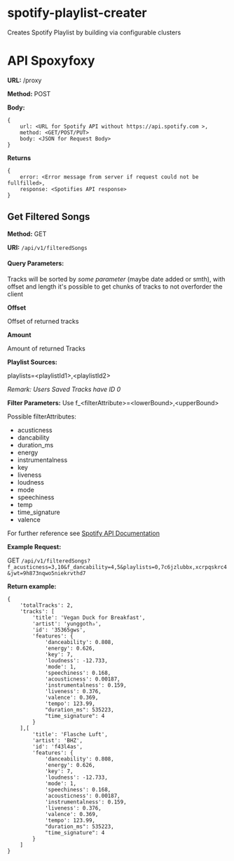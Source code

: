 # spotify-playlist-creater
Creates Spotify Playlist by building via configurable clusters

# API Spoxyfoxy

**URL:** /proxy

**Method:** POST

**Body:**

    {
        url: <URL for Spotify API without https://api.spotify.com >,
        method: <GET/POST/PUT>
        body: <JSON for Request Body>
    }

**Returns**

    {
        error: <Error message from server if request could not be fullfilled>,
        response: <Spotifies API response>
    }


## Get Filtered Songs

**Method:** GET

**URI:** `/api/v1/filteredSongs`

#### Query Parameters:

Tracks will be sorted by _some parameter_ (maybe date added or smth), with offset and length it's possible to get chunks of tracks to not overforder the client

**Offset**

Offset of returned tracks

**Amount**

Amount of returned Tracks

**Playlist Sources:**

playlists=\<playlistId1\>,\<playlistId2\>

_Remark: Users Saved Tracks have ID 0_

**Filter Parameters:**
Use f_\<filterAttribute\>=\<lowerBound\>,\<upperBound\><br>

Possible filterAttributes:
- acusticness
- dancability
- duration_ms
- energy
- instrumentalness
- key
- liveness
- loudness
- mode
- speechiness
- temp
- time_signature
- valence

For further reference see [Spotify API Documentation](https://developer.spotify.com/documentation/web-api/reference/tracks/get-audio-features/)

**Example Request:**

GET `/api/v1/filteredSongs?f_acusticness=3,10&f_dancability=4,5&playlists=0,7c6jzlubbx,xcrpqskrc4&jwt=9h873nqwo5niekrvthd7`

**Return example:**

    {
        'totalTracks': 2,
        'tracks': [
            'title': 'Vegan Duck for Breakfast',
            'artist': 'yunggoth✰',
            'id': '35365gws',
            'features': {
                'danceability': 0.808,
                'energy': 0.626,
                'key': 7,
                'loudness': -12.733,
                'mode': 1,
                'speechiness': 0.168,
                'acousticness': 0.00187,
                'instrumentalness': 0.159,
                'liveness': 0.376,
                'valence': 0.369,
                'tempo': 123.99,
                "duration_ms": 535223,
                "time_signature": 4
            }
        ],[
            'title': 'Flasche Luft',
            'artist': 'BHZ',
            'id': 'f43l4as',
            'features': {
                'danceability': 0.808,
                'energy': 0.626,
                'key': 7,
                'loudness': -12.733,
                'mode': 1,
                'speechiness': 0.168,
                'acousticness': 0.00187,
                'instrumentalness': 0.159,
                'liveness': 0.376,
                'valence': 0.369,
                'tempo': 123.99,
                "duration_ms": 535223,
                "time_signature": 4
            }
        ]
    }
